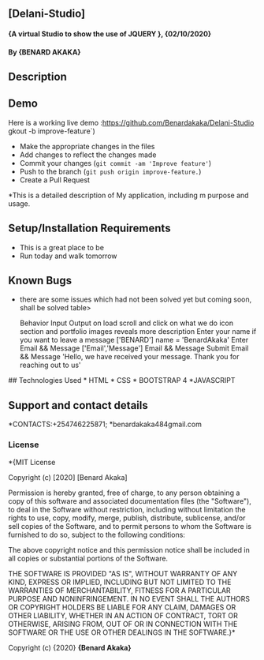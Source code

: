 ## [Delani-Studio]
#### {A virtual Studio to show the use of JQUERY }, {02/10/2020}
#### By **{BENARD AKAKA}**
## Description
## Demo
Here is a working live demo :https://github.com/Benardakaka/Delani-Studio
gkout -b improve-feature`)
- Make the appropriate changes in the files
- Add changes to reflect the changes made
- Commit your changes (`git commit -am 'Improve feature'`)
- Push to the branch (`git push origin improve-feature.`)
- Create a Pull Request 

*This is a detailed description of My application, including m purpose and usage.
## Setup/Installation Requirements
* This is a great place to be
* Run today and walk tomorrow
## Known Bugs
* there are some issues which had not been solved yet but coming soon, shall be solved
table>
    <tr>
      <th>Behavior</th> 
      <th>Input</th> 
      <th>Output</th>   
    </tr>
    <tr>
        <td>on load</td>
        <td>scroll and click on what we do icon section and portfolio images </td>
        <td>reveals more description</td>
    </tr> 
    
    <tr>
        <td>Enter your name if you want to leave a message</td>
        <td>['BENARD']</td>
        <td>name = 'BenardAkaka'</td>
    </tr>

    <tr>
        <td>Enter Email && Message</td>
        <td>['Email','Message']</td>
        <td>Email && Message</td>
    </tr>

    <tr>
        <td>Submit</td>
        <td>Email && Message</td>
        <td>'Hello, we have received your message. Thank you for reaching out to us'</td>
    </tr>   
</table>
## Technologies Used
* HTML
* CSS
* BOOTSTRAP 4
*JAVASCRIPT

## Support and contact details
*CONTACTS:+254746225871;
*benardakaka484gmail.com
### License
*{MIT License

Copyright (c) [2020] [Benard Akaka]

Permission is hereby granted, free of charge, to any person obtaining a copy
of this software and associated documentation files (the "Software"), to deal
in the Software without restriction, including without limitation the rights
to use, copy, modify, merge, publish, distribute, sublicense, and/or sell
copies of the Software, and to permit persons to whom the Software is
furnished to do so, subject to the following conditions:

The above copyright notice and this permission notice shall be included in all
copies or substantial portions of the Software.

THE SOFTWARE IS PROVIDED "AS IS", WITHOUT WARRANTY OF ANY KIND, EXPRESS OR
IMPLIED, INCLUDING BUT NOT LIMITED TO THE WARRANTIES OF MERCHANTABILITY,
FITNESS FOR A PARTICULAR PURPOSE AND NONINFRINGEMENT. IN NO EVENT SHALL THE
AUTHORS OR COPYRIGHT HOLDERS BE LIABLE FOR ANY CLAIM, DAMAGES OR OTHER
LIABILITY, WHETHER IN AN ACTION OF CONTRACT, TORT OR OTHERWISE, ARISING FROM,
OUT OF OR IN CONNECTION WITH THE SOFTWARE OR THE USE OR OTHER DEALINGS IN THE
SOFTWARE.}*

Copyright (c) {2020} **{Benard Akaka}**